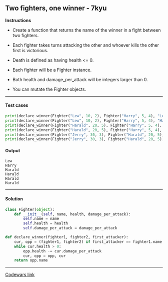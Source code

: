 ## Two fighters, one winner - 7kyu

**Instructions**

- Create a function that returns the name of the winner in a fight between two fighters.

- Each fighter takes turns attacking the other and whoever kills the other first is victorious. 

- Death is defined as having health <= 0.

- Each fighter will be a Fighter instance. 

- Both health and damage_per_attack will be integers larger than 0. 

- You can mutate the Fighter objects.

---

#### Test cases

```python
print(declare_winner(Fighter("Lew", 10, 2), Fighter("Harry", 5, 4), "Lew")) 
print(declare_winner(Fighter("Lew", 10, 2), Fighter("Harry", 5, 4), "Harry"))
print(declare_winner(Fighter("Harald", 20, 5), Fighter("Harry", 5, 4), "Harry"))
print(declare_winner(Fighter("Harald", 20, 5), Fighter("Harry", 5, 4), "Harald"))
print(declare_winner(Fighter("Jerry", 30, 3), Fighter("Harald", 20, 5), "Jerry"))
print(declare_winner(Fighter("Jerry", 30, 3), Fighter("Harald", 20, 5), "Harald"))
```

#### Output
 
```
Lew
Harry
Harald
Harald
Harald
Harald
```

---

#### Solution

```python
class Fighter(object): 
    def __init__(self, name, health, damage_per_attack): 
        self.name = name
        self.health = health
        self.damage_per_attack = damage_per_attack

def declare_winner(fighter1, fighter2, first_attacker):
    cur, opp = (fighter1, fighter2) if first_attacker == fighter1.name else (fighter2, fighter1)
    while cur.health > 0: 
        opp.health -= cur.damage_per_attack
        cur, opp = opp, cur
    return opp.name
```

---

[Codewars link](https://www.codewars.com/kata/577bd8d4ae2807c64b00045b)
